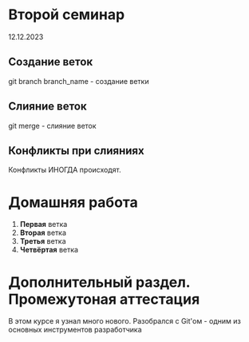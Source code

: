 # Второй семинар
12.12.2023
## Создание веток
git branch branch_name - создание ветки
## Слияние веток
git merge - слияние веток
## Конфликты при слияниях
Конфликты ИНОГДА происходят.

# Домашняя работа
1.  **Первая** ветка
2. **Вторая** ветка
3. **Третья** ветка
4. **Четвёртая** ветка

# Дополнительный раздел. Промежутоная аттестация
В этом курсе я узнал много нового. Разобрался с Git'ом - одним из основных инструментов разработчика